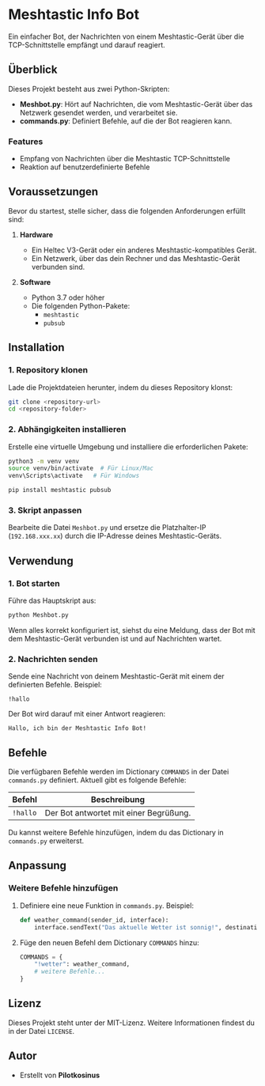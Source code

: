 # Meshtastic Info Bot

Ein einfacher Bot, der Nachrichten von einem Meshtastic-Gerät über die TCP-Schnittstelle empfängt und darauf reagiert.

## Überblick

Dieses Projekt besteht aus zwei Python-Skripten:
- **Meshbot.py**: Hört auf Nachrichten, die vom Meshtastic-Gerät über das Netzwerk gesendet werden, und verarbeitet sie.
- **commands.py**: Definiert Befehle, auf die der Bot reagieren kann.

### Features
- Empfang von Nachrichten über die Meshtastic TCP-Schnittstelle
- Reaktion auf benutzerdefinierte Befehle

## Voraussetzungen

Bevor du startest, stelle sicher, dass die folgenden Anforderungen erfüllt sind:

1. **Hardware**
   - Ein Heltec V3-Gerät oder ein anderes Meshtastic-kompatibles Gerät.
   - Ein Netzwerk, über das dein Rechner und das Meshtastic-Gerät verbunden sind.

2. **Software**
   - Python 3.7 oder höher
   - Die folgenden Python-Pakete:
     - `meshtastic`
     - `pubsub`

## Installation

### 1. Repository klonen
Lade die Projektdateien herunter, indem du dieses Repository klonst:

```bash
git clone <repository-url>
cd <repository-folder>
```

### 2. Abhängigkeiten installieren
Erstelle eine virtuelle Umgebung und installiere die erforderlichen Pakete:

```bash
python3 -m venv venv
source venv/bin/activate  # Für Linux/Mac
venv\Scripts\activate   # Für Windows

pip install meshtastic pubsub
```

### 3. Skript anpassen
Bearbeite die Datei `Meshbot.py` und ersetze die Platzhalter-IP (`192.168.xxx.xx`) durch die IP-Adresse deines Meshtastic-Geräts.

## Verwendung

### 1. Bot starten
Führe das Hauptskript aus:

```bash
python Meshbot.py
```

Wenn alles korrekt konfiguriert ist, siehst du eine Meldung, dass der Bot mit dem Meshtastic-Gerät verbunden ist und auf Nachrichten wartet.

### 2. Nachrichten senden
Sende eine Nachricht von deinem Meshtastic-Gerät mit einem der definierten Befehle. Beispiel:

```
!hallo
```

Der Bot wird darauf mit einer Antwort reagieren:

```
Hallo, ich bin der Meshtastic Info Bot!
```

## Befehle
Die verfügbaren Befehle werden im Dictionary `COMMANDS` in der Datei `commands.py` definiert. Aktuell gibt es folgende Befehle:

| Befehl     | Beschreibung                            |
|------------|----------------------------------------|
| `!hallo`   | Der Bot antwortet mit einer Begrüßung. |

Du kannst weitere Befehle hinzufügen, indem du das Dictionary in `commands.py` erweiterst.

## Anpassung

### Weitere Befehle hinzufügen
1. Definiere eine neue Funktion in `commands.py`. Beispiel:

    ```python
    def weather_command(sender_id, interface):
        interface.sendText("Das aktuelle Wetter ist sonnig!", destinationId=sender_id)
    ```

2. Füge den neuen Befehl dem Dictionary `COMMANDS` hinzu:

    ```python
    COMMANDS = {
        "!wetter": weather_command,
        # weitere Befehle...
    }
    ```

## Lizenz

Dieses Projekt steht unter der MIT-Lizenz. Weitere Informationen findest du in der Datei `LICENSE`.

## Autor
- Erstellt von **Pilotkosinus** 
